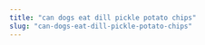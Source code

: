 ```yaml
---
title: "can dogs eat dill pickle potato chips"
slug: "can-dogs-eat-dill-pickle-potato-chips"
---
```


